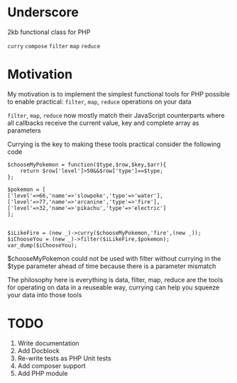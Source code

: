 # Underscore
2kb functional class for PHP


`curry`
`compose`
`filter`
`map`
`reduce`

# Motivation

My motivation is to implement the simplest functional tools for PHP possible to enable practical: 
`filter`, `map`, `reduce` operations on your data 

`filter`, `map`, `reduce` now mostly match their JavaScript counterparts where all callbacks receive the current value, key and complete array as parameters


Currying is the key to making these tools practical consider the following code 

    $chooseMyPokemon = function($type,$row,$key,$arr){
    	return $row['level']>50&&$row['type']==$type;
    };

    $pokemon = [
    ['level'=>66,'name'=>'slowpoke','type'=>'water'],
    ['level'=>77,'name'=>'arcanine','type'=>'fire'],
    ['level'=>32,'name'=>'pikachu','type'=>'electric']
    ];


    $iLikeFire = (new _)->curry($chooseMyPokemon,'fire',(new _));
    $iChooseYou = (new _)->filter($iLikeFire,$pokemon);
    var_dump($iChooseYou);
    
  $chooseMyPokemon could not be used with filter without currying in the $type parameter ahead of time because there is a parameter mismatch
  
  The philosophy here is everything is data, filter, map, reduce are the tools for operating on data in a reuseable way, currying can help you squeeze your data into those tools


# TODO

1. Write documentation 
2. Add Docblock 
3. Re-write tests as PHP Unit tests 
4. Add composer support 
5. Add PHP module

